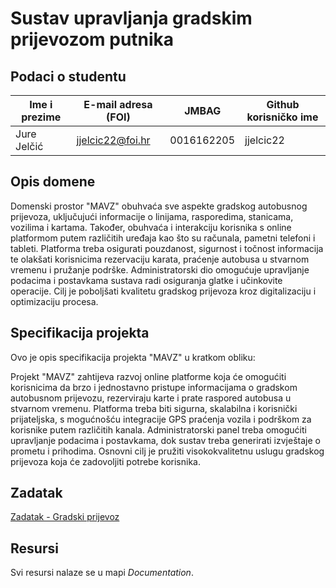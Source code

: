 

# Sustav upravljanja gradskim prijevozom putnika


## Podaci o studentu

Ime i prezime | E-mail adresa (FOI) | JMBAG | Github korisničko ime
------------  | ------------------- | ----- | ---------------------
Jure Jelčić | jjelcic22@foi.hr | 0016162205 | jjelcic22


## Opis domene
Domenski prostor "MAVZ" obuhvaća sve aspekte gradskog autobusnog prijevoza, uključujući informacije o linijama, rasporedima, stanicama, vozilima i kartama. Također, obuhvaća i interakciju korisnika s online platformom putem različitih uređaja kao što su računala, pametni telefoni i tableti. Platforma treba osigurati pouzdanost, sigurnost i točnost informacija te olakšati korisnicima rezervaciju karata, praćenje autobusa u stvarnom vremenu i pružanje podrške. Administratorski dio omogućuje upravljanje podacima i postavkama sustava radi osiguranja glatke i učinkovite operacije. Cilj je poboljšati kvalitetu gradskog prijevoza kroz digitalizaciju i optimizaciju procesa.

## Specifikacija projekta
Ovo je opis specifikacija projekta "MAVZ" u kratkom obliku:

Projekt "MAVZ" zahtijeva razvoj online platforme koja će omogućiti korisnicima da brzo i jednostavno pristupe informacijama o gradskom autobusnom prijevozu, rezerviraju karte i prate raspored autobusa u stvarnom vremenu. Platforma treba biti sigurna, skalabilna i korisnički prijateljska, s mogućnošću integracije GPS praćenja vozila i podrškom za korisnike putem različitih kanala. Administratorski panel treba omogućiti upravljanje podacima i postavkama, dok sustav treba generirati izvještaje o prometu i prihodima. Osnovni cilj je pružiti visokokvalitetnu uslugu gradskog prijevoza koja će zadovoljiti potrebe korisnika.

## Zadatak
[Zadatak - Gradski prijevoz](https://github.com/foivz/pi2024-zadace-jjelcic22/blob/master/Documentation/Zadatak%20-%20Gradski%20prijevoz.pdf)

## Resursi

Svi resursi nalaze se u mapi _Documentation_.
